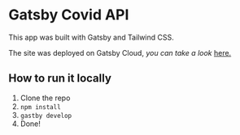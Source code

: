 # Gatsby Covid API

This app was built with Gatsby and Tailwind CSS.

The site was deployed on Gatsby Cloud, *you can take a look* [here.](https://covidapigatsbymain.gatsbyjs.io/)

## How to run it locally
1. Clone the repo
2. `npm install`
3. `gastby develop`
4. Done!
